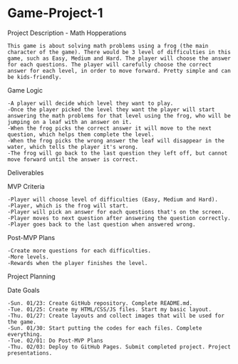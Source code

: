 # Game-Project-1

Project Description - Math Hopperations

    This game is about solving math problems using a frog (the main character of the game). There would be 3 level of difficulties in this game, such as Easy, Medium and Hard. The player will choose the answer for each questions. The player will carefully choose the correct answer for each level, in order to move forward. Pretty simple and can be kids-friendly.

Game Logic

    -A player will decide which level they want to play. 
    -Once the player picked the level they want the player will start answering the math problems for that level using the frog, who will be jumping on a leaf with an answer on it. 
    -When the frog picks the correct answer it will move to the next question, which helps them complete the level.
    -When the frog picks the wrong answer the leaf will disappear in the water, which tells the player it's wrong. 
    -The frog will go back to the last question they left off, but cannot move forward until the answer is correct.


Deliverables
   
MVP Criteria

    -Player will choose level of difficulties (Easy, Medium and Hard).
    -Player, which is the frog will start.
    -Player will pick an answer for each questions that's on the screen.
    -Player moves to next question after answering the question correctly.
    -Player goes back to the last question when answered wrong.
    
Post-MVP Plans

    -Create more questions for each difficulties.
    -More levels.
    -Rewards when the player finishes the level.

Project Planning

Date	Goals

    -Sun. 01/23: Create GitHub repository. Complete README.md.
    -Tue. 01/25: Create my HTML/CSS/JS files. Start my basic layout.
    -Thu. 01/27: Create layouts and collect images that will be used for the game.
    -Sun. 01/30: Start putting the codes for each files. Complete everything.
    -Tue. 02/01: Do Post-MVP Plans
    -Thu. 02/03: Deploy to GitHub Pages. Submit completed project. Project presentations.
